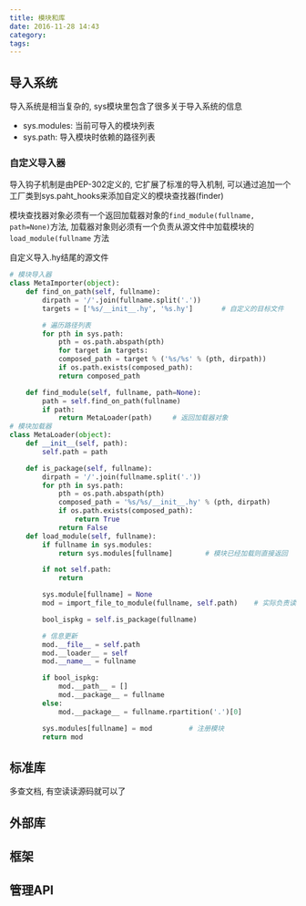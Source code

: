 ```yaml
---
title: 模块和库
date: 2016-11-28 14:43
category:
tags:
---
```


## 导入系统
导入系统是相当复杂的, sys模块里包含了很多关于导入系统的信息

- sys.modules: 当前可导入的模块列表
- sys.path: 导入模块时依赖的路径列表

### 自定义导入器
导入钩子机制是由PEP-302定义的, 它扩展了标准的导入机制, 可以通过追加一个工厂类到sys.paht_hooks来添加自定义的模块查找器(finder)

模块查找器对象必须有一个返回加载器对象的`find_module(fullname, path=None)`方法, 加载器对象则必须有一个负责从源文件中加载模块的`load_module(fullname` 方法

自定义导入.hy结尾的源文件

```python
# 模块导入器
class MetaImporter(object):
    def find_on_path(self, fullname):
        dirpath = '/'.join(fullname.split('.'))
        targets = ['%s/__init__.hy', '%s.hy']       # 自定义的目标文件

        # 遍历路径列表
        for pth in sys.path:
            pth = os.path.abspath(pth)
            for target in targets:
            composed_path = target % ('%s/%s' % (pth, dirpath))
            if os.path.exists(composed_path):
            return composed_path

    def find_module(self, fullname, path=None):
        path = self.find_on_path(fullname)
        if path:
            return MetaLoader(path)     # 返回加载器对象
# 模块加载器
class MetaLoader(object):
    def __init__(self, path):
        self.path = path

    def is_package(self, fullname):
        dirpath = '/'.join(fullname.split('.'))
        for pth in sys.path:
            pth = os.path.abspath(pth)
            composed_path = '%s/%s/__init__.hy' % (pth, dirpath)
            if os.path.exists(composed_path):
                return True
            return False
    def load_module(self, fullname):
        if fullname in sys.modules:
            return sys.modules[fullname]        # 模块已经加载则直接返回

        if not self.path:
            return

        sys.module[fullname] = None
        mod = import_file_to_module(fullname, self.path)    # 实际负责读取文件编译源码并返回模块对象

        bool_ispkg = self.is_package(fullname)

        # 信息更新
        mod.__file__ = self.path
        mod.__loader__ = self
        mod.__name__ = fullname

        if bool_ispkg:
            mod.__path__ = []
            mod.__package__ = fullname
        else:
            mod.__package__ = fullname.rpartition('.')[0]

        sys.modules[fullname] = mod         # 注册模块
        return mod
```

## 标准库
多查文档, 有空读读源码就可以了

## 外部库

## 框架

## 管理API

